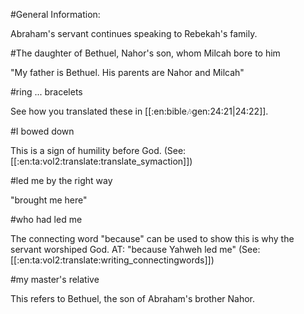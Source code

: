 #General Information:

Abraham's servant continues speaking to Rebekah's family.

#The daughter of Bethuel, Nahor's son, whom Milcah bore to him

"My father is Bethuel. His parents are Nahor and Milcah"

#ring ... bracelets

See how you translated these in [[:en:bible:notes:gen:24:21|24:22]].

#I bowed down

This is a sign of humility before God. (See: [[:en:ta:vol2:translate:translate_symaction]])

#led me by the right way

"brought me here"

#who had led me

The connecting word "because" can be used to show this is why the servant worshiped God. AT: "because Yahweh led me" (See: [[:en:ta:vol2:translate:writing_connectingwords]])

#my master's relative

This refers to Bethuel, the son of Abraham's brother Nahor.